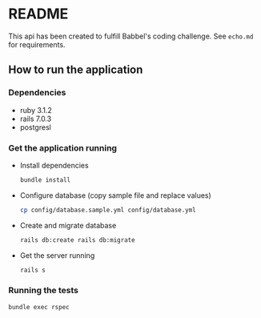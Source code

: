 # README

This api has been created to fulfill Babbel's coding challenge. See `echo.md` for requirements.

## How to run the application
### Dependencies
- ruby 3.1.2
- rails 7.0.3
- postgresl

### Get the application running
- Install dependencies
    ```bash
    bundle install
    ```
- Configure database (copy sample file and replace values)
    ```bash
    cp config/database.sample.yml config/database.yml
    ```
- Create and migrate database
  ```bash
  rails db:create rails db:migrate
  ```
- Get the server running
  ```bash
  rails s
  ```

### Running the tests
```bash
bundle exec rspec
```
